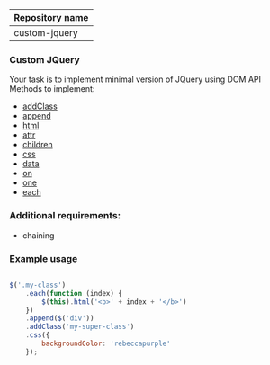 | Repository name |
|-------------|
| custom-jquery |

### Custom JQuery

Your task is to implement minimal version of JQuery using DOM API
Methods to implement:
* [addClass](http://api.jquery.com/addClass/)
* [append](http://api.jquery.com/append/)
* [html](https://api.jquery.com/html/)
* [attr](http://api.jquery.com/attr/)
* [children](http://api.jquery.com/children/)
* [css](http://api.jquery.com/css/)
* [data](http://api.jquery.com/data/)
* [on](http://api.jquery.com/on/)
* [one](http://api.jquery.com/one/)
* [each](https://api.jquery.com/each/)

### Additional requirements:
* chaining

### Example usage
```javascript

$('.my-class')
	.each(function (index) {
		$(this).html('<b>' + index + '</b>')
	})
	.append($('div'))
	.addClass('my-super-class')
	.css({
		backgroundColor: 'rebeccapurple'
	});

```
